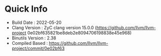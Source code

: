 # Quick Info
* Build Date : 2022-05-20
* Clang Version : ZyC clang version 15.0.0 (https://github.com/llvm/llvm-project 0e02bf635821be8deb2e8094706198838e45e968)
* Binutils Version : 2.38
* Compiled Based : https://github.com/llvm/llvm-project/commit/0e02bf63


